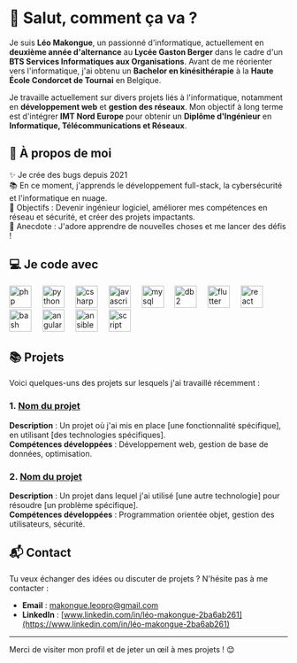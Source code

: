 # 👋 Salut, comment ça va ?

Je suis **Léo Makongue**, un passionné d'informatique, actuellement en **deuxième année d'alternance** au **Lycée Gaston Berger** dans le cadre d'un **BTS Services Informatiques aux Organisations**. Avant de me réorienter vers l'informatique, j'ai obtenu un **Bachelor en kinésithérapie** à la **Haute École Condorcet de Tournai** en Belgique.

Je travaille actuellement sur divers projets liés à l'informatique, notamment en **développement web** et **gestion des réseaux**. Mon objectif à long terme est d'intégrer **IMT Nord Europe** pour obtenir un **Diplôme d'Ingénieur** en **Informatique, Télécommunications et Réseaux**.

## 🌱 À propos de moi
✨ Je crée des bugs depuis 2021  
📚 En ce moment, j'apprends le développement full-stack, la cybersécurité et l'informatique en nuage.  
🎯 Objectifs : Devenir ingénieur logiciel, améliorer mes compétences en réseau et sécurité, et créer des projets impactants.  
🎲 Anecdote : J'adore apprendre de nouvelles choses et me lancer des défis !

## 💻 Je code avec

<div align="left">
  <img src="https://cdn.jsdelivr.net/gh/devicons/devicon/icons/php/php-original.svg" height="40" alt="php logo" />
  <img width="12" />
  <img src="https://cdn.jsdelivr.net/gh/devicons/devicon/icons/python/python-original.svg" height="40" alt="python logo" />
  <img width="12" />
  <img src="https://cdn.jsdelivr.net/gh/devicons/devicon/icons/csharp/csharp-original.svg" height="40" alt="csharp logo" />
  <img width="12" />
  <img src="https://cdn.jsdelivr.net/gh/devicons/devicon/icons/javascript/javascript-original.svg" height="40" alt="javascript logo" />
  <img width="12" />
  <img src="https://cdn.jsdelivr.net/gh/devicons/devicon/icons/mysql/mysql-original.svg" height="40" alt="mysql logo" />
  <img width="12" />
  <img src="https://cdn.jsdelivr.net/gh/devicons/devicon/icons/db2/db2-original.svg" height="40" alt="db2 logo" />
  <img width="12" />
  <img src="https://cdn.jsdelivr.net/gh/devicons/devicon/icons/flutter/flutter-original.svg" height="40" alt="flutter logo" />
  <img width="12" />
  <img src="https://cdn.jsdelivr.net/gh/devicons/devicon/icons/react/react-original.svg" height="40" alt="react logo" />
  <img width="12" />
  <img src="https://cdn.jsdelivr.net/gh/devicons/devicon/icons/bash/bash-original.svg" height="40" alt="bash logo" />
  <img width="12" />
  <img src="https://cdn.jsdelivr.net/gh/devicons/devicon/icons/angular/angular-original.svg" height="40" alt="angular logo" />
  <img width="12" />
  <img src="https://cdn.jsdelivr.net/gh/devicons/devicon/icons/ansible/ansible-original.svg" height="40" alt="ansible logo" />
  <img width="12" />
  <img src="https://cdn.jsdelivr.net/gh/devicons/devicon/icons/bash/bash-original.svg" height="40" alt="script logo" />
</div>

## 📚 Projets
Voici quelques-uns des projets sur lesquels j'ai travaillé récemment :

### 1. [Nom du projet](lien-du-projet)
**Description** : Un projet où j'ai mis en place [une fonctionnalité spécifique], en utilisant [des technologies spécifiques].  
**Compétences développées** : Développement web, gestion de base de données, optimisation.

### 2. [Nom du projet](lien-du-projet)
**Description** : Un projet dans lequel j'ai utilisé [une autre technologie] pour résoudre [un problème spécifique].  
**Compétences développées** : Programmation orientée objet, gestion des utilisateurs, sécurité.

## 📬 Contact
Tu veux échanger des idées ou discuter de projets ? N'hésite pas à me contacter :
- **Email** : [makongue.leopro@gmail.com](mailto:makongue.leopro@gmail.com)
- **LinkedIn** : [www.linkedin.com/in/léo-makongue-2ba6ab261](https://www.linkedin.com/in/léo-makongue-2ba6ab261)

---

Merci de visiter mon profil et de jeter un œil à mes projets ! 😊
